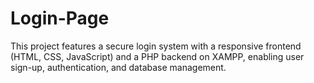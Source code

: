 # Login-Page
This project features a secure login system with a responsive frontend (HTML, CSS, JavaScript) and a PHP backend on XAMPP, enabling user sign-up, authentication, and database management.
